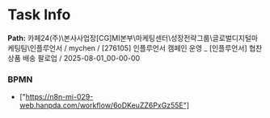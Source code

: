 # Task Info

**Path:** 카페24(주)\본사사업장\[CG]MI본부\마케팅센터\성장전략그룹\글로벌디지털마케팅팀\인플루언서 / mychen / [276105] 인플루언서 캠페인 운영 _ [인플루언서] 협찬 상품 배송 팔로업 / 2025-08-01_00-00-00

### BPMN
- ["https://n8n-mi-029-web.hanpda.com/workflow/6oDKeuZZ6PxGz55E"]

